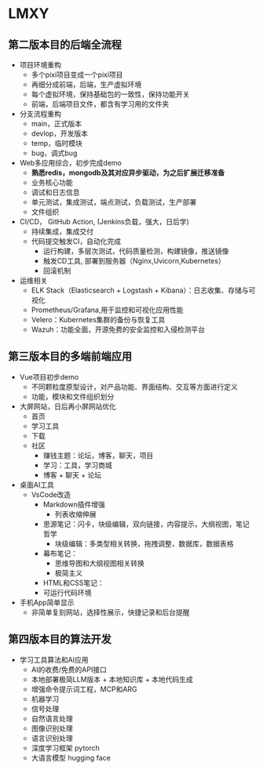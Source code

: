 # LMXY

## 第二版本目的后端全流程

- 项目环境重构
  - 多个pixi项目变成一个pixi项目
  - 再细分成前端，后端，生产虚拟环境
  - 每个虚拟环境，保持基础包的一致性，保持功能开关
  - 前端，后端项目文件，都含有学习用的文件夹
- 分支流程重构
  - main，正式版本
  - devlop，开发版本
  - temp，临时模块
  - bug，调式bug
- Web多应用综合，初步完成demo
  - **熟悉redis，mongodb及其对应异步驱动，为之后扩展迁移准备**
  - 业务核心功能
  - 调试和日志信息
  - 单元测试，集成测试，端点测试，负载测试，生产部署
  - 文件组织
- CI/CD， GitHub Action,    (Jenkins负载，强大，日后学)
  - 持续集成，集成交付
  - 代码提交触发CI，自动化完成
    - 运行构建，多层次测试，代码质量检测，构建镜像，推送镜像
    - 触发CD工具,  部署到服务器（Nginx,Uvicorn,Kubernetes）
    - 回滚机制
- 运维相关
  - ELK Stack（Elasticsearch + Logstash + Kibana）：日志收集、存储与可视化
  - Prometheus/Grafana,用于监控和可视化应用性能
  - Velero：Kubernetes集群的备份与恢复工具
  - Wazuh：功能全面，开源免费的安全监控和入侵检测平台

## 第三版本目的多端前端应用

- Vue项目初步demo
  - 不同颗粒度原型设计，对产品功能、界面结构、交互等方面进行定义
  - 功能，模块和文件组织划分
- 大屏网站，日后再小屏网站优化
  - 首页
  - 学习工具
  - 下载
  - 社区
    - 赚钱主题：论坛，博客，聊天，项目
    - 学习：工具，学习商城
    - 博客 + 聊天 + 论坛
- 桌面AI工具
  - VsCode改造
    - Markdown插件增强
      - 列表收缩伸展
    - 思源笔记：闪卡，块级编辑，双向链接，内容提示，大纲视图，笔记哲学
      - 块级编辑：多类型相关转换，拖拽调整，数据库，数据表格
    - 幕布笔记：
      - 思维导图和大纲视图相关转换
      - 极简主义
    - HTML和CSS笔记：
    - 可运行代码环境
- 手机App简单显示
  - 非简单复刻网站，选择性展示，快捷记录和后台提醒

## 第四版本目的算法开发

- 学习工具算法和AI应用
  - AI的收费/免费的API接口
  - 本地部署极简LLM版本 + 本地知识库 + 本地代码生成
  - 增强命令提示词工程，MCP和ARG
  - 机器学习
  - 信号处理
  - 自然语言处理
  - 图像识别处理
  - 语言识别处理
  - 深度学习框架 pytorch
  - 大语言模型  hugging face
